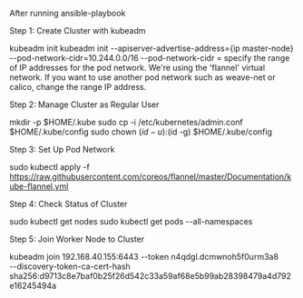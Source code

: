 After running ansible-playbook

Step 1: Create Cluster with kubeadm

kubeadm init
kubeadm init --apiserver-advertise-address={ip master-node} --pod-network-cidr=10.244.0.0/16
--pod-network-cidr = specify the range of IP addresses for the pod network. We're using the 'flannel' virtual network. If you want to use another pod network such as weave-net or calico, change the range IP address.

Step 2: Manage Cluster as Regular User

mkdir -p $HOME/.kube
sudo cp -i /etc/kubernetes/admin.conf $HOME/.kube/config
sudo chown $(id -u):$(id -g) $HOME/.kube/config

Step 3: Set Up Pod Network

sudo kubectl apply -f https://raw.githubusercontent.com/coreos/flannel/master/Documentation/kube-flannel.yml

Step 4: Check Status of Cluster

sudo kubectl get nodes
sudo kubectl get pods --all-namespaces

Step 5: Join Worker Node to Cluster

kubeadm join 192.168.40.155:6443 --token n4qdgl.dcmwnoh5f0urm3a8 \
    --discovery-token-ca-cert-hash sha256:d9713c8e7baf0b25f26d542c33a59af68e5b99ab28398479a4d792e16245494a
